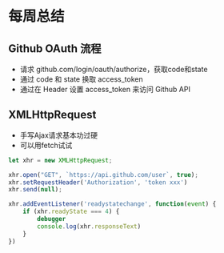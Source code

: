 # 每周总结

## Github OAuth 流程

- 请求 github.com/login/oauth/authorize，获取code和state
- 通过 code 和 state 换取 access_token
- 通过在 Header 设置 access_token 来访问 Github API


## XMLHttpRequest

- 手写Ajax请求基本功过硬
- 可以用fetch试试

```javascript
let xhr = new XMLHttpRequest;

xhr.open("GET", `https://api.github.com/user`, true);
xhr.setRequestHeader('Authorization', 'token xxx')
xhr.send(null);

xhr.addEventListener('readystatechange', function(event) {
    if (xhr.readyState === 4) {
        debugger
        console.log(xhr.responseText)
    }
})
```

